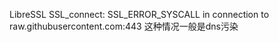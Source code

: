LibreSSL SSL_connect: SSL_ERROR_SYSCALL in connection to raw.githubusercontent.com:443   这种情况一般是dns污染